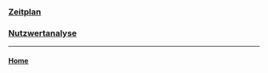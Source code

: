 ### [Zeitplan](/02_P/Zeitplan.PNG)
### [Nutzwertanalyse](/Nutzwertanalyse.PNG)
---
#### [Home](/../..)